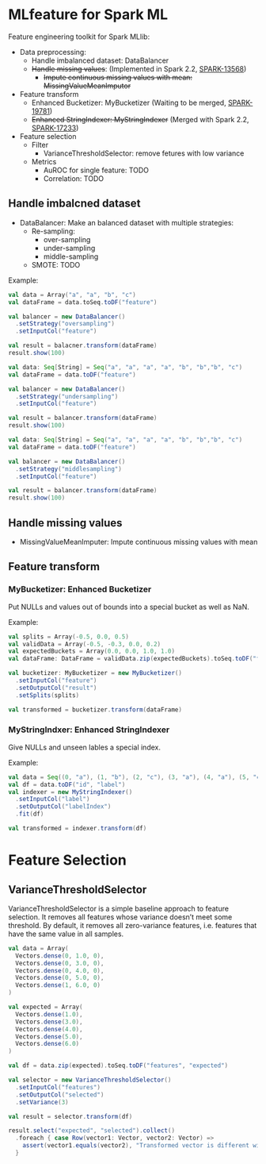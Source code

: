 # MLfeature for Spark ML

Feature engineering toolkit for Spark MLlib:
- Data preprocessing:
  - Handle imbalanced dataset: DataBalancer
  - ~~Handle missing values~~: (Implemented in Spark 2.2, [SPARK-13568](https://github.com/apache/spark/pull/11601))
    - ~~Impute continuous missing values with mean: MissingValueMeanImputor~~
- Feature transform
  - Enhanced Bucketizer: MyBucketizer (Waiting to be merged, [SPARK-19781](https://github.com/apache/spark/pull/17123))
  - ~~Enhanced StringIndexer: MyStringIndexer~~ (Merged with Spark 2.2, [SPARK-17233](https://github.com/apache/spark/pull/17233))
- Feature selection
  - Filter
    - VarianceThresholdSelector: remove fetures with low variance
  - Metrics
    - AuROC for single feature: TODO
    - Correlation: TODO

## Handle imbalcned dataset

- DataBalancer: Make an balanced dataset with multiple strategies:
  - Re-sampling:
    - over-sampling
    - under-sampling
    - middle-sampling
  - SMOTE: TODO
  
Example:

```scala
val data = Array("a", "a", "b", "c")
val dataFrame = data.toSeq.toDF("feature")

val balancer = new DataBalancer()
  .setStrategy("oversampling")
  .setInputCol("feature")

val result = balacner.transform(dataFrame)
result.show(100)
```

```scala
val data: Seq[String] = Seq("a", "a", "a", "a", "b", "b","b", "c")
val dataFrame = data.toDF("feature")

val balancer = new DataBalancer()
  .setStrategy("undersampling")
  .setInputCol("feature")

val result = balancer.transform(dataFrame)
result.show(100)
```

```scala
val data: Seq[String] = Seq("a", "a", "a", "a", "b", "b","b", "c")
val dataFrame = data.toDF("feature")

val balancer = new DataBalancer()
  .setStrategy("middlesampling")
  .setInputCol("feature")

val result = balancer.transform(dataFrame)
result.show(100)
```

## Handle missing values

- MissingValueMeanImputer: Impute continuous missing values with mean

## Feature transform

### MyBucketizer: Enhanced Bucketizer

Put NULLs and values out of bounds into a special bucket as well as NaN.

Example:
```scala
val splits = Array(-0.5, 0.0, 0.5)
val validData = Array(-0.5, -0.3, 0.0, 0.2)
val expectedBuckets = Array(0.0, 0.0, 1.0, 1.0)
val dataFrame: DataFrame = validData.zip(expectedBuckets).toSeq.toDF("feature", "expected")

val bucketizer: MyBucketizer = new MyBucketizer()
  .setInputCol("feature")
  .setOutputCol("result")
  .setSplits(splits)

val transformed = bucketizer.transform(dataFrame)
```

### MyStringIndxer: Enhanced StringIndexer

Give NULLs and unseen lables a special index.

Example:
```scala
val data = Seq((0, "a"), (1, "b"), (2, "c"), (3, "a"), (4, "a"), (5, "c"))
val df = data.toDF("id", "label")
val indexer = new MyStringIndexer()
  .setInputCol("label")
  .setOutputCol("labelIndex")
  .fit(df)

val transformed = indexer.transform(df)
```

# Feature Selection

## VarianceThresholdSelector

VarianceThresholdSelector is a simple baseline approach to feature selection. It removes all features whose variance doesn’t meet some threshold. By default, it removes all zero-variance features, i.e. features that have the same value in all samples.

```scala
val data = Array(
  Vectors.dense(0, 1.0, 0),
  Vectors.dense(0, 3.0, 0),
  Vectors.dense(0, 4.0, 0),
  Vectors.dense(0, 5.0, 0),
  Vectors.dense(1, 6.0, 0)
)

val expected = Array(
  Vectors.dense(1.0),
  Vectors.dense(3.0),
  Vectors.dense(4.0),
  Vectors.dense(5.0),
  Vectors.dense(6.0)
)

val df = data.zip(expected).toSeq.toDF("features", "expected")

val selector = new VarianceThresholdSelector()
  .setInputCol("features")
  .setOutputCol("selected")
  .setVariance(3)

val result = selector.transform(df)

result.select("expected", "selected").collect()
  .foreach { case Row(vector1: Vector, vector2: Vector) =>
    assert(vector1.equals(vector2), "Transformed vector is different with expected.")
  }
```
